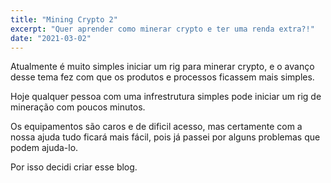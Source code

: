 ```yaml
---
title: "Mining Crypto 2"
excerpt: "Quer aprender como minerar crypto e ter uma renda extra?!"
date: "2021-03-02"
---
```


Atualmente é muito simples iniciar um rig para minerar crypto, e o avanço desse tema
fez com que os produtos e processos ficassem mais simples.

Hoje qualquer pessoa com uma infrestrutura simples pode iniciar um rig de mineração
com poucos minutos.

Os equipamentos são caros e de dificil acesso, mas certamente com a nossa ajuda
tudo ficará mais fácil, pois já passei por alguns problemas que podem ajuda-lo.

Por isso decidi criar esse blog.
